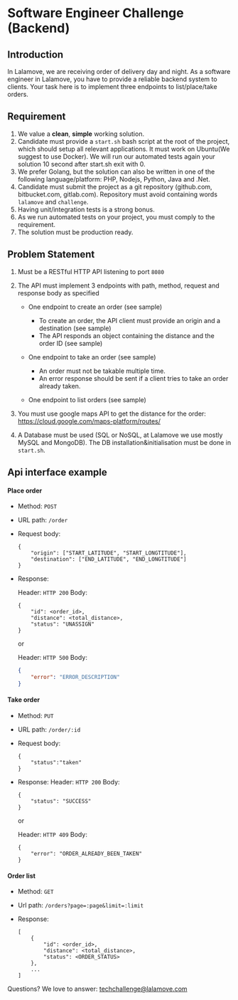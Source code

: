 # Software Engineer Challenge (Backend)

## Introduction

In Lalamove, we are receiving order of delivery day and night. As a software engineer in Lalamove, you have to provide a reliable backend system to clients. Your task here is to implement three endpoints to list/place/take orders.

## Requirement

1. We value a **clean**, **simple** working solution.
2. Candidate must provide a `start.sh` bash script at the root of the project, which should setup all relevant applications. It must work on Ubuntu(We suggest to use Docker). We will run our automated tests again your solution 10 second after start.sh exit with 0.
3. We prefer Golang, but the solution can also be written in one of the following language/platform: PHP, Nodejs, Python, Java and .Net.
4. Candidate must submit the project as a git repository (github.com, bitbucket.com, gitlab.com). Repository must avoid containing words `lalamove` and `challenge`.
5. Having unit/integration tests is a strong bonus.
6. As we run automated tests on your project, you must comply to the requirement.
7. The solution must be production ready.

## Problem Statement

1. Must be a RESTful HTTP API listening to port `8080`
2. The API must implement 3 endpoints with path, method, request and response body as specified
    - One endpoint to create an order (see sample)
        - To create an order, the API client must provide an origin and a destination (see sample)
        - The API responds an object containing the distance and the order ID (see sample)

    - One endpoint to take an order (see sample)
        - An order must not be takable multiple time.
        - An error response should be sent if a client tries to take an order already taken.

    - One endpoint to list orders (see sample)

3. You must use google maps API to get the distance for the order: https://cloud.google.com/maps-platform/routes/
4. A Database must be used (SQL or NoSQL, at Lalamove we use mostly MySQL and MongoDB). The DB installation&initialisation must be done in `start.sh`.


## Api interface example

#### Place order

  - Method: `POST`
  - URL path: `/order`
  - Request body:

    ```
    {
        "origin": ["START_LATITUDE", "START_LONGTITUDE"],
        "destination": ["END_LATITUDE", "END_LONGTITUDE"]
    }
    ```

  - Response:

    Header: `HTTP 200`
    Body:
      ```
      {
          "id": <order_id>,
          "distance": <total_distance>,
          "status": "UNASSIGN"
      }
      ```
    or

    Header: `HTTP 500`
    Body:
      ```json
      {
          "error": "ERROR_DESCRIPTION"
      }
      ```

#### Take order

  - Method: `PUT`
  - URL path: `/order/:id`
  - Request body:
    ```
    {
        "status":"taken"
    }
    ```
  - Response:
    Header: `HTTP 200`
    Body:
      ```
      {
          "status": "SUCCESS"
      }
      ```
    or

    Header: `HTTP 409`
    Body:
      ```
      {
          "error": "ORDER_ALREADY_BEEN_TAKEN"
      }
      ```

#### Order list

  - Method: `GET`
  - Url path: `/orders?page=:page&limit=:limit`
  - Response:

    ```
    [
        {
            "id": <order_id>,
            "distance": <total_distance>,
            "status": <ORDER_STATUS>
        },
        ...
    ]
    ```

Questions? We love to answer: techchallenge@lalamove.com
